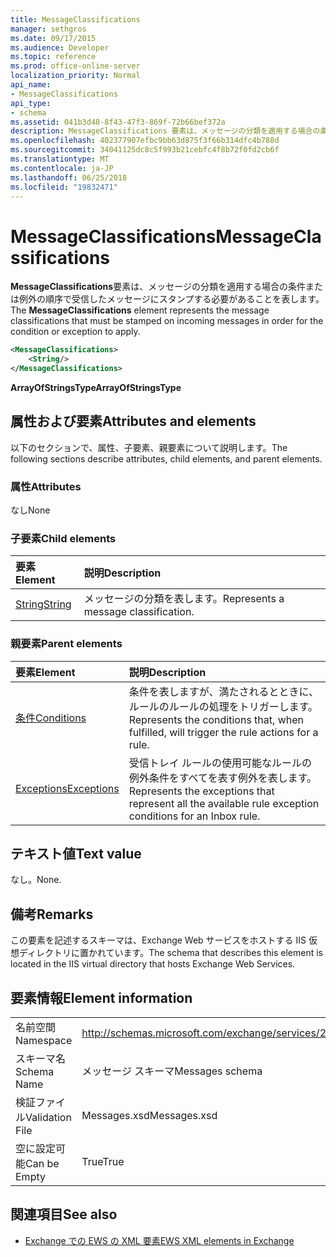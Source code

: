 ```yaml
---
title: MessageClassifications
manager: sethgros
ms.date: 09/17/2015
ms.audience: Developer
ms.topic: reference
ms.prod: office-online-server
localization_priority: Normal
api_name:
- MessageClassifications
api_type:
- schema
ms.assetid: 041b3d48-8f43-47f3-869f-72b66bef372a
description: MessageClassifications 要素は、メッセージの分類を適用する場合の条件または例外の順序で受信したメッセージにスタンプする必要があることを表します。
ms.openlocfilehash: 402377907efbc9bb63d875f3f66b314dfc4b788d
ms.sourcegitcommit: 34041125dc8c5f993b21cebfc4f8b72f0fd2cb6f
ms.translationtype: MT
ms.contentlocale: ja-JP
ms.lasthandoff: 06/25/2018
ms.locfileid: "19832471"
---
```

# <a name="messageclassifications"></a><span data-ttu-id="b5ffc-103">MessageClassifications</span><span class="sxs-lookup"><span data-stu-id="b5ffc-103">MessageClassifications</span></span>

<span data-ttu-id="b5ffc-104">**MessageClassifications**要素は、メッセージの分類を適用する場合の条件または例外の順序で受信したメッセージにスタンプする必要があることを表します。</span><span class="sxs-lookup"><span data-stu-id="b5ffc-104">The **MessageClassifications** element represents the message classifications that must be stamped on incoming messages in order for the condition or exception to apply.</span></span> 
  
```XML
<MessageClassifications>
    <String/>
</MessageClassifications>
```

 <span data-ttu-id="b5ffc-105">**ArrayOfStringsType**</span><span class="sxs-lookup"><span data-stu-id="b5ffc-105">**ArrayOfStringsType**</span></span>
## <a name="attributes-and-elements"></a><span data-ttu-id="b5ffc-106">属性および要素</span><span class="sxs-lookup"><span data-stu-id="b5ffc-106">Attributes and elements</span></span>

<span data-ttu-id="b5ffc-107">以下のセクションで、属性、子要素、親要素について説明します。</span><span class="sxs-lookup"><span data-stu-id="b5ffc-107">The following sections describe attributes, child elements, and parent elements.</span></span>
  
### <a name="attributes"></a><span data-ttu-id="b5ffc-108">属性</span><span class="sxs-lookup"><span data-stu-id="b5ffc-108">Attributes</span></span>

<span data-ttu-id="b5ffc-109">なし</span><span class="sxs-lookup"><span data-stu-id="b5ffc-109">None</span></span>
  
### <a name="child-elements"></a><span data-ttu-id="b5ffc-110">子要素</span><span class="sxs-lookup"><span data-stu-id="b5ffc-110">Child elements</span></span>

|<span data-ttu-id="b5ffc-111">**要素**</span><span class="sxs-lookup"><span data-stu-id="b5ffc-111">**Element**</span></span>|<span data-ttu-id="b5ffc-112">**説明**</span><span class="sxs-lookup"><span data-stu-id="b5ffc-112">**Description**</span></span>|
|:-----|:-----|
|[<span data-ttu-id="b5ffc-113">String</span><span class="sxs-lookup"><span data-stu-id="b5ffc-113">String</span></span>](string.md) <br/> |<span data-ttu-id="b5ffc-114">メッセージの分類を表します。</span><span class="sxs-lookup"><span data-stu-id="b5ffc-114">Represents a message classification.</span></span>  <br/> |
   
### <a name="parent-elements"></a><span data-ttu-id="b5ffc-115">親要素</span><span class="sxs-lookup"><span data-stu-id="b5ffc-115">Parent elements</span></span>

|<span data-ttu-id="b5ffc-116">**要素**</span><span class="sxs-lookup"><span data-stu-id="b5ffc-116">**Element**</span></span>|<span data-ttu-id="b5ffc-117">**説明**</span><span class="sxs-lookup"><span data-stu-id="b5ffc-117">**Description**</span></span>|
|:-----|:-----|
|[<span data-ttu-id="b5ffc-118">条件</span><span class="sxs-lookup"><span data-stu-id="b5ffc-118">Conditions</span></span>](conditions.md) <br/> |<span data-ttu-id="b5ffc-119">条件を表しますが、満たされるとときに、ルールのルールの処理をトリガーします。</span><span class="sxs-lookup"><span data-stu-id="b5ffc-119">Represents the conditions that, when fulfilled, will trigger the rule actions for a rule.</span></span>  <br/> |
|[<span data-ttu-id="b5ffc-120">Exceptions</span><span class="sxs-lookup"><span data-stu-id="b5ffc-120">Exceptions</span></span>](exceptions.md) <br/> |<span data-ttu-id="b5ffc-121">受信トレイ ルールの使用可能なルールの例外条件をすべてを表す例外を表します。</span><span class="sxs-lookup"><span data-stu-id="b5ffc-121">Represents the exceptions that represent all the available rule exception conditions for an Inbox rule.</span></span>  <br/> |
   
## <a name="text-value"></a><span data-ttu-id="b5ffc-122">テキスト値</span><span class="sxs-lookup"><span data-stu-id="b5ffc-122">Text value</span></span>

<span data-ttu-id="b5ffc-123">なし。</span><span class="sxs-lookup"><span data-stu-id="b5ffc-123">None.</span></span>
  
## <a name="remarks"></a><span data-ttu-id="b5ffc-124">備考</span><span class="sxs-lookup"><span data-stu-id="b5ffc-124">Remarks</span></span>

<span data-ttu-id="b5ffc-125">この要素を記述するスキーマは、Exchange Web サービスをホストする IIS 仮想ディレクトリに置かれています。</span><span class="sxs-lookup"><span data-stu-id="b5ffc-125">The schema that describes this element is located in the IIS virtual directory that hosts Exchange Web Services.</span></span>
  
## <a name="element-information"></a><span data-ttu-id="b5ffc-126">要素情報</span><span class="sxs-lookup"><span data-stu-id="b5ffc-126">Element information</span></span>

|||
|:-----|:-----|
|<span data-ttu-id="b5ffc-127">名前空間</span><span class="sxs-lookup"><span data-stu-id="b5ffc-127">Namespace</span></span>  <br/> |http://schemas.microsoft.com/exchange/services/2006/messages  <br/> |
|<span data-ttu-id="b5ffc-128">スキーマ名</span><span class="sxs-lookup"><span data-stu-id="b5ffc-128">Schema Name</span></span>  <br/> |<span data-ttu-id="b5ffc-129">メッセージ スキーマ</span><span class="sxs-lookup"><span data-stu-id="b5ffc-129">Messages schema</span></span>  <br/> |
|<span data-ttu-id="b5ffc-130">検証ファイル</span><span class="sxs-lookup"><span data-stu-id="b5ffc-130">Validation File</span></span>  <br/> |<span data-ttu-id="b5ffc-131">Messages.xsd</span><span class="sxs-lookup"><span data-stu-id="b5ffc-131">Messages.xsd</span></span>  <br/> |
|<span data-ttu-id="b5ffc-132">空に設定可能</span><span class="sxs-lookup"><span data-stu-id="b5ffc-132">Can be Empty</span></span>  <br/> |<span data-ttu-id="b5ffc-133">True</span><span class="sxs-lookup"><span data-stu-id="b5ffc-133">True</span></span>  <br/> |
   
## <a name="see-also"></a><span data-ttu-id="b5ffc-134">関連項目</span><span class="sxs-lookup"><span data-stu-id="b5ffc-134">See also</span></span>



- [<span data-ttu-id="b5ffc-135">Exchange での EWS の XML 要素</span><span class="sxs-lookup"><span data-stu-id="b5ffc-135">EWS XML elements in Exchange</span></span>](ews-xml-elements-in-exchange.md)

